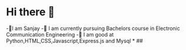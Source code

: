 # Hi there 👋
-📌I am Sanjay
-📌 I am currently pursuing Bachelors course in Electronic Communication Engineering
-📌 I am good at Python,HTML,CSS,Javascript,Express.js and Mysql * ##
